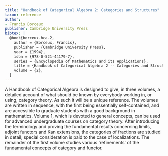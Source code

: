```yaml
---
title: "Handbook of Categorical Algebra 2: Categories and Structures"
taxon: reference
author:
- Francis Borceux
publisher: Cambridge University Press
bibtex: | 
  @book{borceux-hca-2,
    author = {Borceux, Francis},
    publisher = {Cambridge University Press},
    year = {1994},
    isbn = {978-0-521-44179-7},
    series = {Encyclopedia of Mathematics and its Applications},
    title = {Handbook of Categorical Algebra 2 -- Categories and Structures},
    volume = {2},
  }
---
```


A Handbook of Categorical Algebra is designed to give, in three volumes, a detailed account of what should be known by everybody working in, or using, category theory. As such it will be a unique reference. The volumes are written in sequence, with the first being essentially self-contained, and are accessible to graduate students with a good background in mathematics. Volume 1, which is devoted to general concepts, can be used for advanced undergraduate courses on category theory. After introducing the terminology and proving the fundamental results concerning limits, adjoint functors and Kan extensions, the categories of fractions are studied in detail; special consideration is paid to the case of localizations. The remainder of the first volume studies various 'refinements' of the fundamental concepts of category and functor.
